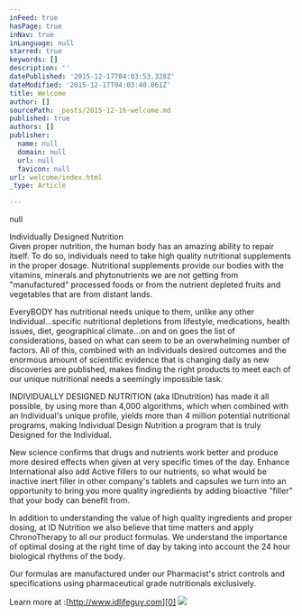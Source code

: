 ```yaml
---
inFeed: true
hasPage: true
inNav: true
inLanguage: null
starred: true
keywords: []
description: ''
datePublished: '2015-12-17T04:03:53.328Z'
dateModified: '2015-12-17T04:03:40.061Z'
title: Welcome
author: []
sourcePath: _posts/2015-12-16-welcome.md
published: true
authors: []
publisher:
  name: null
  domain: null
  url: null
  favicon: null
url: welcome/index.html
_type: Article

---
```

null

Individually Designed Nutrition  
Given proper nutrition, the human body has an amazing ability to repair itself. To do so, individuals need to take high quality nutritional supplements in the proper dosage. Nutritional supplements provide our bodies with the vitamins, minerals and phytonutrients we are not getting from "manufactured" processed foods or from the nutrient depleted fruits and vegetables that are from distant lands.

EveryBODY has nutritional needs unique to them, unlike any other Individual...specific nutritional depletions from lifestyle, medications, health issues, diet, geographical climate...on and on goes the list of considerations, based on what can seem to be an overwhelming number of factors. All of this, combined with an individuals desired outcomes and the enormous amount of scientific evidence that is changing daily as new discoveries are published, makes finding the right products to meet each of our unique nutritional needs a seemingly impossible task.

INDIVIDUALLY DESIGNED NUTRITION (aka IDnutrition) has made it all possible, by using more than 4,000 algorithms, which when combined with an Individual's unique profile, yields more than 4 million potential nutritional programs, making Individual Design Nutrition a program that is truly Designed for the Individual.

New science confirms that drugs and nutrients work better and produce more desired effects when given at very specific times of the day. Enhance International also add Active fillers to our nutrients, so what would be inactive inert filler in other company's tablets and capsules we turn into an opportunity to bring you more quality ingredients by adding bioactive "filler" that your body can benefit from.

In addition to understanding the value of high quality ingredients and proper dosing, at ID Nutrition we also believe that time matters and apply ChronoTherapy to all our product formulas. We understand the importance of optimal dosing at the right time of day by taking into account the 24 hour biological rhythms of the body.

Our formulas are manufactured under our Pharmacist's strict controls and specifications using pharmaceutical grade nutritionals exclusively.

Learn more at :[http://www.idlifeguy.com][0]
![](https://the-grid-user-content.s3-us-west-2.amazonaws.com/d95d7bc8-3d25-4f3f-b5af-ea25512b93cd.jpg)

[0]: http://www.idlifeguy.com/